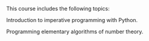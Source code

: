 This course includes the following topics:

  Introduction to imperative programming with Python.

  Programming elementary algorithms of number theory.
